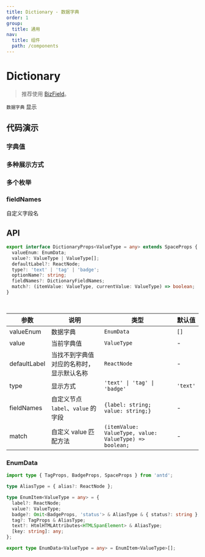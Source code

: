 ```yaml
---
title: Dictionary - 数据字典
order: 1
group:
  title: 通用
nav:
  title: 组件
  path: /components
---
```


# Dictionary

> 推荐使用 [BizField](/components/biz-field)。

`数据字典` 显示

## 代码演示

### 字典值

<code src="./demos/Demo1.tsx"></code>

### 多种展示方式

<code src="./demos/Demo2.tsx"></code>

### 多个枚举

<code src="./demos/Demo3.tsx"></code>

### fieldNames

自定义字段名

<code src="./demos/fieldNames.tsx"></code>

## API

```typescript
export interface DictionaryProps<ValueType = any> extends SpaceProps {
  valueEnum: EnumData;
  value?: ValueType | ValueType[];
  defaultLabel?: ReactNode;
  type?: 'text' | 'tag' | 'badge';
  optionName?: string;
  fieldNames?: DictionaryFieldNames;
  match?: (itemValue: ValueType, currentValue: ValueType) => boolean;
}
```

<br />

| 参数 | 说明 | 类型 | 默认值 |
| --- | --- | --- | --- |
| valueEnum | 数据字典 | `EnumData` | `[]` |
| value | 当前字典值 | `ValueType` | - |
| defaultLabel | 当找不到字典值对应的名称时，显示默认名称 | `ReactNode` | - |
| type | 显示方式 | `'text' \| 'tag' \| 'badge'` | `'text'` |
| fieldNames | 自定义节点 `label`、`value` 的字段 | `{label: string; value: string;}` | - |
| match | 自定义 value 匹配方法 | `(itemValue: ValueType, value: ValueType) => boolean;` | - |

### EnumData

```typescript
import type { TagProps, BadgeProps, SpaceProps } from 'antd';

type AliasType = { alias?: ReactNode };

type EnumItem<ValueType = any> = {
  label?: ReactNode;
  value?: ValueType;
  badge?: Omit<BadgeProps, 'status'> & AliasType & { status?: string };
  tag?: TagProps & AliasType;
  text?: HtmlHTMLAttributes<HTMLSpanElement> & AliasType;
  [key: string]: any;
};

export type EnumData<ValueType = any> = EnumItem<ValueType>[];
```
